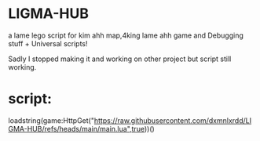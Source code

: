 # LIGMA-HUB

a lame lego script for kim ahh map,4king lame ahh game and Debugging stuff + Universal scripts!

Sadly I stopped making it and working on other project but script still working.


# script:
loadstring(game:HttpGet("https://raw.githubusercontent.com/dxmnlxrdd/LIGMA-HUB/refs/heads/main/main.lua",true))()
